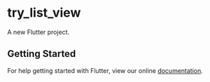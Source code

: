 # try_list_view

A new Flutter project.

## Getting Started

For help getting started with Flutter, view our online
[documentation](https://flutter.io/).
